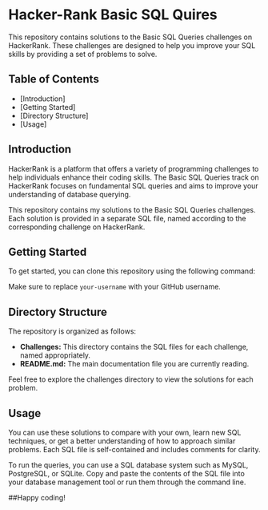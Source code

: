 # Hacker-Rank Basic SQL Quires
 
This repository contains solutions to the Basic SQL Queries challenges on HackerRank. These challenges are designed to help you improve your SQL skills by providing a set of problems to solve.

## Table of Contents

- [Introduction]
- [Getting Started]
- [Directory Structure]
- [Usage]

## Introduction

HackerRank is a platform that offers a variety of programming challenges to help individuals enhance their coding skills. The Basic SQL Queries track on HackerRank focuses on fundamental SQL queries and aims to improve your understanding of database querying.

This repository contains my solutions to the Basic SQL Queries challenges. Each solution is provided in a separate SQL file, named according to the corresponding challenge on HackerRank.

## Getting Started

To get started, you can clone this repository using the following command: 

Make sure to replace `your-username` with your GitHub username.

## Directory Structure

The repository is organized as follows:

- **Challenges:** This directory contains the SQL files for each challenge, named appropriately.
- **README.md:** The main documentation file you are currently reading.

Feel free to explore the challenges directory to view the solutions for each problem.

## Usage

You can use these solutions to compare with your own, learn new SQL techniques, or get a better understanding of how to approach similar problems. Each SQL file is self-contained and includes comments for clarity.

To run the queries, you can use a SQL database system such as MySQL, PostgreSQL, or SQLite. Copy and paste the contents of the SQL file into your database management tool or run them through the command line.

##Happy coding!
